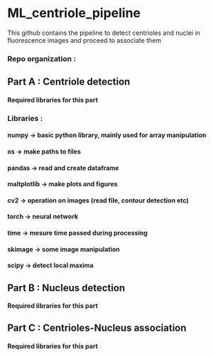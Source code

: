 # ML_centriole_pipeline
This github contains the pipeline to detect centrioles and nuclei in fluorescence images and proceed to associate them

### Repo organization :



## Part A : Centriole detection 

#### Required libraries for this part

### Libraries :
#### numpy		-> basic python library, mainly used for array manipulation
#### os		-> make paths to files
#### pandas		-> read and create dataframe
#### maltplotlib	-> make plots and figures
#### cv2		-> operation on images (read file, contour detection etc)
#### torch		-> neural network
#### time		-> mesure time passed during processing
#### skimage		-> some image manipulation
#### scipy		-> detect local maxima

## Part B : Nucleus detection

#### Required libraries for this part


## Part C : Centrioles-Nucleus association 

#### Required libraries for this part

